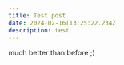 ```yaml
---
title: Test post
date: 2024-02-16T13:25:22.234Z
description: test
---
```

much better than before ;)
